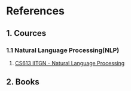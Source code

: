 # References

## 1. Cources

### 1.1 Natural Language Processing(NLP)

1. [CS613 IITGN - Natural Language Processing](https://sites.google.com/iitgn.ac.in/cs613-2024)


## 2. Books
